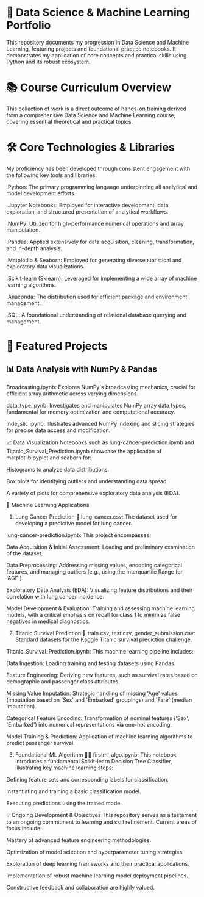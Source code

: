 # 🚀 Data Science & Machine Learning Portfolio
This repository documents my progression in Data Science and Machine Learning, featuring projects and foundational practice notebooks. It demonstrates my application of core concepts and practical skills using Python and its robust ecosystem.

# 📚 Course Curriculum Overview
This collection of work is a direct outcome of hands-on training derived from a comprehensive Data Science and Machine Learning course, covering essential theoretical and practical topics.

# 🛠️ Core Technologies & Libraries
My proficiency has been developed through consistent engagement with the following key tools and libraries:

 .Python: The primary programming language underpinning all analytical and model development efforts.

 .Jupyter Notebooks: Employed for interactive development, data exploration, and structured presentation of analytical workflows.

 .NumPy: Utilized for high-performance numerical operations and array manipulation.

 .Pandas: Applied extensively for data acquisition, cleaning, transformation, and in-depth analysis.

 .Matplotlib & Seaborn: Employed for generating diverse statistical and exploratory data visualizations.

 .Scikit-learn (Sklearn): Leveraged for implementing a wide array of machine learning algorithms.

 .Anaconda: The distribution used for efficient package and environment management.

 .SQL: A foundational understanding of relational database querying and management.

# 📂 Featured Projects
## 📊 Data Analysis with NumPy & Pandas
Broadcasting.ipynb: Explores NumPy's broadcasting mechanics, crucial for efficient array arithmetic across varying dimensions.

data_type.ipynb: Investigates and manipulates NumPy array data types, fundamental for memory optimization and computational accuracy.

Inde_slic.ipynb: Illustrates advanced NumPy indexing and slicing strategies for precise data access and modification.

📈 Data Visualization
Notebooks such as lung-cancer-prediction.ipynb and Titanic_Survival_Prediction.ipynb showcase the application of matplotlib.pyplot and seaborn for:

Histograms to analyze data distributions.

Box plots for identifying outliers and understanding data spread.

A variety of plots for comprehensive exploratory data analysis (EDA).

🤖 Machine Learning Applications
1. Lung Cancer Prediction 🏥
lung_cancer.csv: The dataset used for developing a predictive model for lung cancer.

lung-cancer-prediction.ipynb: This project encompasses:

Data Acquisition & Initial Assessment: Loading and preliminary examination of the dataset.

Data Preprocessing: Addressing missing values, encoding categorical features, and managing outliers (e.g., using the Interquartile Range for 'AGE').

Exploratory Data Analysis (EDA): Visualizing feature distributions and their correlation with lung cancer incidence.

Model Development & Evaluation: Training and assessing machine learning models, with a critical emphasis on recall for class 1 to minimize false negatives in medical diagnostics.

2. Titanic Survival Prediction 🚢
train.csv, test.csv, gender_submission.csv: Standard datasets for the Kaggle Titanic survival prediction challenge.

Titanic_Survival_Prediction.ipynb: This machine learning pipeline includes:

Data Ingestion: Loading training and testing datasets using Pandas.

Feature Engineering: Deriving new features, such as survival rates based on demographic and passenger class attributes.

Missing Value Imputation: Strategic handling of missing 'Age' values (imputation based on 'Sex' and 'Embarked' groupings) and 'Fare' (median imputation).

Categorical Feature Encoding: Transformation of nominal features ('Sex', 'Embarked') into numerical representations via one-hot encoding.

Model Training & Prediction: Application of machine learning algorithms to predict passenger survival.

3. Foundational ML Algorithm 🍎🍊
firstml_algo.ipynb: This notebook introduces a fundamental Scikit-learn Decision Tree Classifier, illustrating key machine learning steps:

Defining feature sets and corresponding labels for classification.

Instantiating and training a basic classification model.

Executing predictions using the trained model.

💡 Ongoing Development & Objectives
This repository serves as a testament to an ongoing commitment to learning and skill refinement. Current areas of focus include:

Mastery of advanced feature engineering methodologies.

Optimization of model selection and hyperparameter tuning strategies.

Exploration of deep learning frameworks and their practical applications.

Implementation of robust machine learning model deployment pipelines.

Constructive feedback and collaboration are highly valued.
